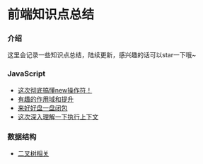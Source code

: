 # 前端知识点总结

### 介绍

这里会记录一些知识点总结，陆续更新，感兴趣的话可以star一下哦~

### JavaScript

- [这次彻底搞懂new操作符！](https://github.com/AaronY666/study-blog/blob/main/JavaScript/%E8%BF%99%E6%AC%A1%E5%BD%BB%E5%BA%95%E6%90%9E%E6%87%82new%E6%93%8D%E4%BD%9C%E7%AC%A6%EF%BC%81.md)
- [有趣的作用域和提升](https://github.com/AaronY666/study-blog/blob/main/JavaScript/%E6%9C%89%E8%B6%A3%E7%9A%84%E4%BD%9C%E7%94%A8%E5%9F%9F%E5%92%8C%E6%8F%90%E5%8D%87.md)
- [来好好盘一盘闭包](https://github.com/AaronY666/study-blog/blob/main/JavaScript/%E6%9D%A5%E5%A5%BD%E5%A5%BD%E7%9B%98%E4%B8%80%E7%9B%98%E9%97%AD%E5%8C%85%EF%BC%81.md)
- [这次深入理解一下执行上下文](https://github.com/AaronY666/study-blog/blob/main/JavaScript/%E8%BF%99%E6%AC%A1%E6%B7%B1%E5%85%A5%E7%90%86%E8%A7%A3%E4%B8%80%E4%B8%8B%E6%89%A7%E8%A1%8C%E4%B8%8A%E4%B8%8B%E6%96%87.md)

### 数据结构

- [二叉树相关]()

